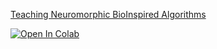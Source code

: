 
[Teaching Neuromorphic BioInspired Algorithms](https://colab.research.google.com/drive/1BBKqg6ng23DWC4z-S5o_oiekM-vFHvgp?usp=sharing)

[![Open In Colab](https://colab.research.google.com/assets/colab-badge.svg)](https://colab.research.google.com/drive/1BBKqg6ng23DWC4z-S5o_oiekM-vFHvgp?usp=sharing)
